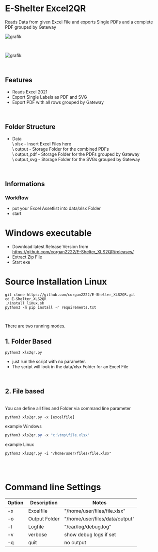 # E-Shelter Excel2QR

 Reads Data from given Excel File and exports Single PDFs and a complete PDF grouped by Gateway
 
 ![grafik](https://user-images.githubusercontent.com/12233951/141602707-1fcbabad-8489-4a6a-b5d7-d8b7c5be71d1.png)
 
<br>

![grafik](https://user-images.githubusercontent.com/12233951/141602720-b96a8bfd-4e37-4f38-a37a-75974541edd8.png)

<br>

## Features

- Reads Excel 2021
- Export Single Labels as PDF and SVG
- Export PDF with all rows grouped by Gateway

<br>

## Folder Structure

- Data<br>
   \  xlsx           -   Insert Excel Files here <br>
    \ output         -   Storage Folder for the combined PDFs<br>
    \ output_pdf     -   Storage Folder for the PDFs grouped by Gateway<br>
    \ output_svg     -   Storage Folder for the SVGs grouped by Gateway<br>

<br>

## Informations

### Workflow
- put your Excel Assetlist into data/xlsx Folder
- start

# Windows executable

- Download latest Release Version from https://github.com/corgan2222/E-Shelter_XLS2QR/releases/ 
- Extract Zip File
- Start exe

# Source Installation Linux

```shell
git clone https://github.com/corgan2222/E-Shelter_XLS2QR.git
cd E-Shelter_XLS2QR
./install_linux.sh
python3 -m pip install -r requirements.txt 
```
<br>

There are two running modes.

## 1. Folder Based

```shell
python3 xls2qr.py
```

- just run the script with no parameter.
- The script will look in the data/xlsx Folder for an Excel File

<br>

## 2. File based

<br>You can define all files and Folder via command line parameter

```shell
python3 xls2qr.py -x [excelfile] 
```

example Windows

```powershell
python3 xls2qr.py -x "c:\tmp\file.xlsx" 
```

example Linux

```shell
python3 xls2qr.py -i "/home/user/files/file.xlsx" 
```
<br>
<br>

# Command line Settings

| Option | Description | Notes |
| --- | ----------- | ---------- |
| -x | Excelfile | "/home/user/files/file.xlsx"
| -o | Output Folder | "/home/user/files/data/output"
| -l | Logfile | "/car/log/debug.log"
| -v | verbose | show debug logs if set
| -q | quit | no output


<br>
<br>
